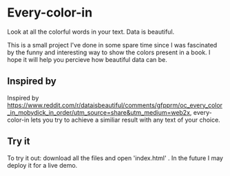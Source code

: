 # Every-color-in
 Look at all the colorful words in your text. Data is beautiful.

This is a small project I've done in some spare time since I was fascinated by the funny and interesting way to show the colors present in a book. I hope it will help you percieve how beautiful data can be.

## Inspired by
Inspired by https://www.reddit.com/r/dataisbeautiful/comments/gfpprm/oc_every_color_in_mobydick_in_order/utm_source=share&utm_medium=web2x, 
every-color-in lets you try to achieve a similiar result with any text of your choice.

## Try it
To try it out: download all the files and open 'index.html' .
In the future I may deploy it for a live demo.
